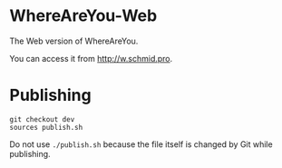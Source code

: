 # WhereAreYou-Web

The Web version of WhereAreYou.

You can access it from http://w.schmid.pro.

# Publishing

    git checkout dev
    sources publish.sh
  
Do not use `./publish.sh` because the file itself is changed by Git while publishing.
